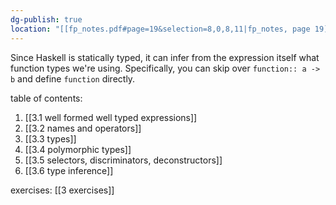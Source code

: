 ```yaml
---
dg-publish: true
location: "[[fp_notes.pdf#page=19&selection=8,0,8,11|fp_notes, page 19]]"
---
```

Since Haskell is statically typed, it can infer from the expression itself what function types we're using. Specifically, you can skip over `function:: a -> b` and define `function` directly.

table of contents:

1. [[3.1 well formed well typed expressions]]
2. [[3.2 names and operators]]
3. [[3.3 types]]
4. [[3.4 polymorphic types]]
5. [[3.5 selectors, discriminators, deconstructors]]
6. [[3.6 type inference]]

exercises: [[3 exercises]]